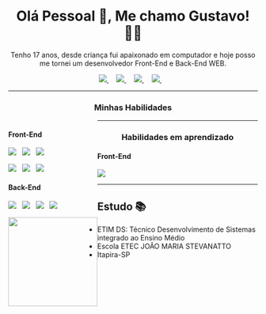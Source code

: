 
<h1 align='center'>Olá Pessoal 👋, Me chamo Gustavo! 👦🏻</h1>

<p align='center'>
Tenho 17 anos, desde criança fui apaixonado em computador e hoje posso me tornei um desenvolvedor Front-End e Back-End WEB.
</p>

<p align='center'>
    <a href="https://github.com/CoderGustavo/">
        <img src="https://img.shields.io/badge/Github-000?style=for-the-badge&logo=github&logoColor=white" />
    </a>&nbsp;&nbsp;&nbsp;
    <a href="https://www.linkedin.com/in/gustavo-ornaghi-antunes-713ba91b3/">
        <img src="https://img.shields.io/badge/LinkedIn-blue?style=for-the-badge&logo=linkedIn&logoColor=white" />
    </a>&nbsp;&nbsp;&nbsp;
    <a href="https://www.instagram.com/gusta_ornaghi/">
        <img src="https://img.shields.io/badge/Instagram-1ca0f1?style=for-the-badge&logo=instagram&logoColor=white" />
    </a>&nbsp;&nbsp;&nbsp;
    <a href="https://www.tiktok.com/@codergustavo">
        <img src="https://img.shields.io/badge/TikTok-be2edd?style=for-the-badge&logo=tiktok&logoColor=white" />
    </a>&nbsp;&nbsp;&nbsp;
</p>

<hr />

<h3 align='center'>Minhas Habilidades</h3> 
<div style="float:left;">
    <div>
<h4> Front-End</h4>
            <p>
                <img src="https://img.shields.io/badge/html5%20-%23e34f26.svg?&style=for-the-badge&logo=html5&logoColor=white" />&nbsp;&nbsp;
                <img src="https://img.shields.io/badge/CSS3-1572B6?&style=for-the-badge&logo=css3&logoColor=white" />&nbsp;&nbsp;
                <img src="https://img.shields.io/badge/sass%20-%23cc6699.svg?&style=for-the-badge&logo=sass&logoColor=white" />&nbsp;&nbsp;
            </p>
            <p>
                <img src="https://img.shields.io/badge/JavaScript-F7DF1E?style=for-the-badge&logo=javascript&logoColor=black" />&nbsp;&nbsp;
                <img src="https://img.shields.io/badge/JQuery-3498db?style=for-the-badge&logo=jquery&logoColor=white" />&nbsp;&nbsp;
                <img src="https://img.shields.io/badge/BootStrap-563D7C?style=for-the-badge&logo=bootstrap&logoColor=white" />&nbsp;&nbsp;
            </p>
            
<h4> Back-End</h4>
                <p>
                    <img src="https://img.shields.io/badge/PHP-9b59b6?style=for-the-badge&logo=php&logoColor=white" />&nbsp;&nbsp;
                    <img src="https://img.shields.io/badge/MySql-3498db?style=for-the-badge&logo=mysql&logoColor=white" />&nbsp;&nbsp;
                    <img src="https://img.shields.io/badge/Laravel-e74c3c?style=for-the-badge&logo=laravel&logoColor=white" />&nbsp;&nbsp;
                    <img src="https://img.shields.io/badge/Python-1572B6?style=for-the-badge&logo=python&logoColor=white" />&nbsp;&nbsp;
                </p>
    </div>
    <div>
        <img height="180em" src="https://github-readme-stats.vercel.app/api/top-langs/?username=rafaballerini&layout=compact&langs_count=7&theme=dracula"/>
    </div>
</div>

<hr />

<h3 align='center'>Habilidades em aprendizado</h3>

<h4> Front-End</h4>
<p>
    <img src="https://img.shields.io/badge/React-20232A?style=for-the-badge&logo=react&logoColor=61DAFB" />
</p>

<hr />

## Estudo 📚

- ETIM DS: Técnico Desenvolvimento de Sistemas integrado ao Ensino Médio 
- Escola ETEC JOÃO MARIA STEVANATTO
- Itapira-SP

